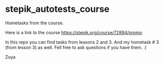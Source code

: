 # stepik_autotests_course
Hometasks from the course. 

Here is a link to the course https://stepik.org/course/72884/promo

In this repo you can find tasks from lessons 2 and 3. 
And my hometask # 3 (from lesson 3) as well. 
Fell free to ask questions if you have them. :) 

Zoya
